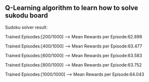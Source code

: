 Q-Learning algorithm to learn how to solve sukodu board
--

Sudoku solver result:

Trained Episodes:[200/1000] --> Mean Rewards per Episode:62.898

Trained Episodes:[400/1000] --> Mean Rewards per Episode:63.477

Trained Episodes:[600/1000] --> Mean Rewards per Episode:63.583

Trained Episodes:[800/1000] --> Mean Rewards per Episode:63.752

Trained Episodes:[1000/1000] --> Mean Rewards per Episode:64.043
